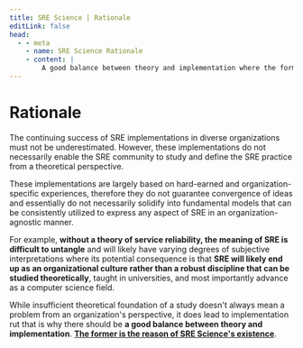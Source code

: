 ```yaml
---
title: SRE Science | Rationale
editLink: false
head:
  - - meta
    - name: SRE Science Rationale
    - content: |
        A good balance between theory and implementation where the former is the reason of SRE Science's existence.
---
```


# Rationale
The continuing success of SRE implementations in diverse organizations must not be underestimated. However, these implementations do not necessarily enable the SRE community to study and define the SRE practice from a theoretical perspective.

These implementations are largely based on hard-earned and organization-specific experiences, therefore they do not guarantee convergence of ideas and essentially do not necessarily solidify into fundamental models that can be consistently utilized to express any aspect of SRE in an organization-agnostic manner.

For example, **without a theory of service reliability, the meaning of SRE is difficult to untangle** and will likely have varying degrees of subjective interpretations where its potential consequence is that **SRE will likely end up as an organizational culture rather than a robust discipline that can be studied theoretically**, taught in universities, and most importantly advance as a computer science field.

While insufficient theoretical foundation of a study doesn't always mean a problem from an organization's perspective, it does lead to implementation rut that is why there should be **a good balance between theory and implementation**. <u>**The former is the reason of SRE Science's existence**</u>.

